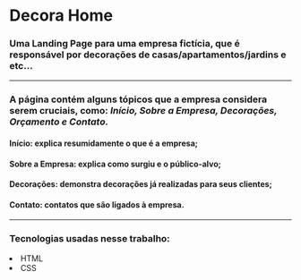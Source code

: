 # Decora Home

### Uma Landing Page para uma empresa fictícia, que é responsável por decorações de casas/apartamentos/jardins e etc...

<hr>

### A página contém alguns tópicos que a empresa considera serem cruciais, como: <i>Início, Sobre a Empresa, Decorações, Orçamento e Contato.</i>

#### Início: explica resumidamente o que é a empresa;

#### Sobre a Empresa: explica como surgiu e o público-alvo;

#### Decorações: demonstra decorações já realizadas para seus clientes;

#### Contato: contatos que são ligados à empresa.

<hr>

### Tecnologias usadas nesse trabalho:
<li> HTML
<li> CSS